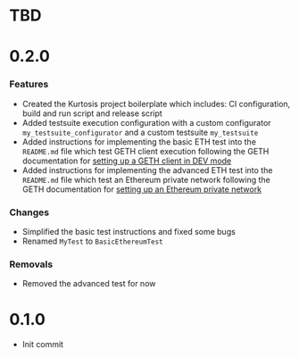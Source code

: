 # TBD

# 0.2.0
### Features
* Created the Kurtosis project boilerplate which includes: CI configuration, build and run script and release script
* Added testsuite execution configuration with a custom configurator `my_testsuite_configurator` and a custom testsuite `my_testsuite`
* Added instructions for implementing the basic ETH test into the `README.md` file which test GETH client execution following the GETH documentation for [setting up a GETH client in DEV mode](https://geth.ethereum.org/docs/getting-started/dev-mode)
* Added instructions for implementing the advanced ETH test into the `README.md` file which test an Ethereum private network following the GETH documentation for [setting up an Ethereum private network](https://geth.ethereum.org/docs/interface/private-network)

### Changes
* Simplified the basic test instructions and fixed some bugs
* Renamed `MyTest` to `BasicEthereumTest`

### Removals
* Removed the advanced test for now

# 0.1.0
* Init commit

